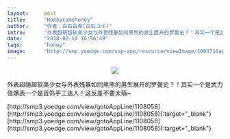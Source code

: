 ```yaml
---
layout:     post
title:      "Honeycomehoney"
author:     "作者：白石由希(白石ユキ)"
intro:      "外表超萌超软美少女与外表残暴如同黑熊的男生展开的罗曼史？！其实一个是武力值爆表一个是首饰手工达人！这反差不要太萌~"
date:       "2018-02-14 16:56:49"
tags:       "honey"
image:      "http://smp.yoedge.com/smp-app/resource/viewImage/1003716appline.png"
---
```

<div style="text-align: center">
<p><img src="http://smp.yoedge.com/smp-app/resource/viewImage/1003716appline.png"/></p>
</div>
<p class="post-meta">
<span>外表超萌超软美少女与外表残暴如同黑熊的男生展开的罗曼史？！其实一个是武力值爆表一个是首饰手工达人！这反差不要太萌~</span>
</p>
[http://smp3.yoedge.com/view/gotoAppLine/1108058](http://smp3.yoedge.com/view/gotoAppLine/1108058){:target="_blank"}
[http://smp3.yoedge.com/view/gotoAppLine/1108058](http://smp3.yoedge.com/view/gotoAppLine/1108058){:target="_blank"}


